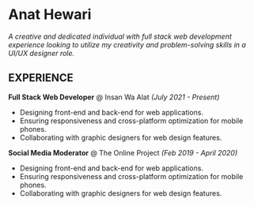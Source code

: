 # Anat Hewari
*A creative and dedicated individual with full stack web development
experience looking to utilize my creativity and problem-solving skills in a UI/UX
designer role.*

## EXPERIENCE
__Full Stack Web Developer__ @ Insan Wa Alat *(July 2021 - Present)*
- Designing front-end and back-end for web applications.
- Ensuring responsiveness and cross-platform optimization for
mobile phones.
- Collaborating with graphic designers for web design
features.

__Social Media Moderator__ @ The Online Project *(Feb 2019 - April 2020)*
- Designing front-end and back-end for web applications.
- Ensuring responsiveness and cross-platform optimization for
mobile phones.
- Collaborating with graphic designers for web design
features.
